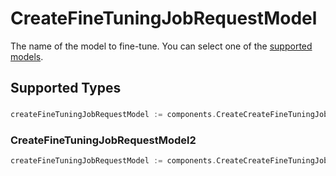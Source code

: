 # CreateFineTuningJobRequestModel

The name of the model to fine-tune. You can select one of the
[supported models](/docs/guides/fine-tuning#which-models-can-be-fine-tuned).



## Supported Types

### 

```go
createFineTuningJobRequestModel := components.CreateCreateFineTuningJobRequestModelStr(string{/* values here */})
```

### CreateFineTuningJobRequestModel2

```go
createFineTuningJobRequestModel := components.CreateCreateFineTuningJobRequestModelCreateFineTuningJobRequestModel2(components.CreateFineTuningJobRequestModel2{/* values here */})
```

